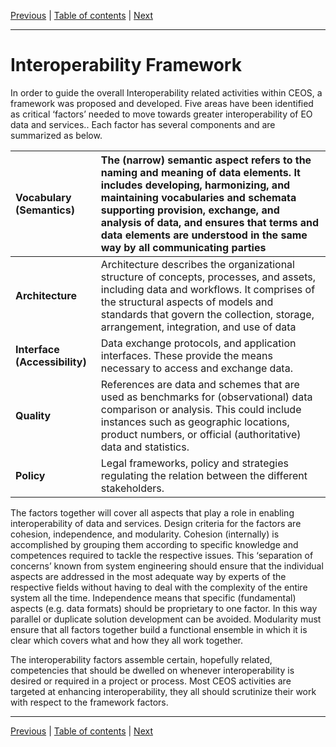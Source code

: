 [Previous](Framework.md) | [Table of contents](README.md) | [Next](Vocabulary.md)
***
#    **Interoperability Framework**

In order to guide the overall Interoperability related activities within CEOS, a framework was proposed and developed. Five areas have been identified as critical ‘factors’ needed to move towards greater interoperability of EO data and services.. Each factor has several components and are summarized as below.

| Vocabulary (Semantics) | The (narrow) semantic aspect refers to the naming and meaning of data elements. It includes developing, harmonizing, and maintaining vocabularies and schemata supporting provision, exchange, and analysis of data, and ensures that terms and data elements are understood in the same way by all communicating parties |
| :---- | :---- |
| **Architecture** | Architecture describes the organizational structure of concepts, processes, and assets, including data and workflows. It comprises of the structural aspects of models and standards that govern the collection, storage, arrangement, integration, and use of data |
| **Interface (Accessibility)** | Data exchange protocols, and application interfaces. These provide the means necessary to access and exchange data. |
| **Quality** | References are data and schemes that are used as benchmarks for (observational) data comparison or analysis. This could include instances such as geographic locations, product numbers, or official (authoritative) data and statistics. |
| **Policy** | Legal frameworks, policy and strategies regulating the relation between the different stakeholders. |

   
The factors together will cover all aspects that play a role in enabling interoperability of data and services. Design criteria for the factors are cohesion, independence, and modularity. Cohesion (internally) is accomplished by grouping them according to specific knowledge and competences required to tackle the respective issues. This ‘separation of concerns’ known from system engineering should ensure that the individual aspects are addressed in the most adequate way by experts of the respective fields without having to deal with the complexity of the entire system all the time. Independence means that specific (fundamental) aspects (e.g. data formats) should be proprietary to one factor. In this way parallel or duplicate solution development can be avoided. Modularity must ensure that all factors together build a functional ensemble in which it is clear which covers what and how they all work together.

The interoperability factors assemble certain, hopefully related, competencies that should be dwelled on whenever interoperability is desired or required in a project or process. Most CEOS activities are targeted at enhancing interoperability, they all should scrutinize their work with respect to the framework factors.
***
[Previous](Framework.md) | [Table of contents](README.md) | [Next](Vocabulary.md)
